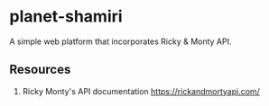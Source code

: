 # planet-shamiri
A simple web platform that incorporates Ricky &amp; Monty API.

















## Resources

1. Ricky Monty's API documentation
https://rickandmortyapi.com/
